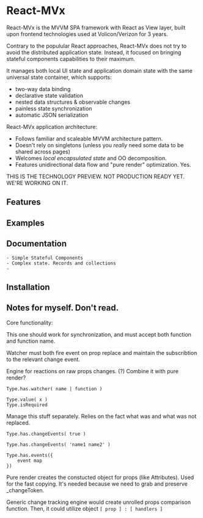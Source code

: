 # React-MVx

React-MVx is the MVVM SPA framework with React as View layer, built upon frontend technologies used at Volicon/Verizon for 3 years.

Contrary to the populular React approaches, React-MVx does not try to avoid the distributed application state.
Instead, it focused on bringing stateful components capabilities to their maximum.

It manages both local UI state and application domain state with the same universal state container, which supports:
- two-way data binding
- declarative state validation
- nested data structures & observable changes
- painless state synchronization
- automatic JSON serialization

React-MVx application architecture:
- Follows familiar and scaleable MVVM architecture pattern.
- Doesn't rely on singletons (unless you _really_ need some data to be shared across pages)
- Welcomes _local encapsulated state_ and OO decomposition.
- Features unidirectional data flow and "pure render" optimization. Yes.

THIS IS THE TECHNOLOGY PREVIEW. NOT PRODUCTION READY YET. WE'RE WORKING ON IT.

## Features


## Examples

## Documentation
    - Simple Stateful Components
    - Complex state. Records and collections
    - 

## Installation

## Notes for myself. Don't read.

Core functionality:

This one should work for synchronization,
and must accept both function and function name.

Watcher must both fire event on prop replace and maintain the subscribtion
to the relevant change event.

Engine for reactions on raw props changes.
(?) Combine it with pure render?

    Type.has.watcher( name | function )
    
    Type.value( x )
    Type.isRequired

Manage this stuff separately. Relies on the fact what was and what was not replaced.

    Type.has.changeEvents( true )

    Type.has.changeEvents( 'name1 name2' )

    Type.has.events({
        event map
    })

Pure render creates the constucted object for props (like Attributes).
Used for the fast copying. It's needed because we need to grab and preserve _changeToken.

Generic change tracking engine would create unrolled props comparison function. Then, it could utilize object `[ prop ] : [ handlers ]` 